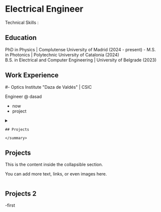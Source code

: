 
# Electrical Engineer
Technical Skills :

## Education 
PhD in Physics | Complutense University of Madrid (2024 - present)	  -
M.S. in Photonics	| Polytechnic University of Catalonia  (2024)	 			       
B.S. in Electrical and Computer Engineering | University of Belgrade (2023)

  
## Work Experience

#- Optics Institute "Daza de Valdés" | CSIC 			

Engineer @ dasad
- now
- project


<details>

  <summary>
  
    ## Projects 
    
    </summary>
  
  ## Projects 
  This is the content inside the collapsible section.
  
  You can add more text, links, or even images here.
  
</details>

## Projects 2
-first


